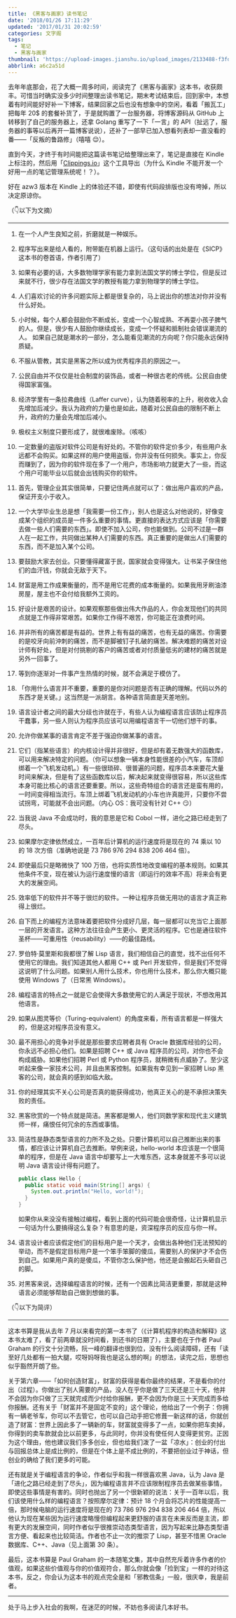 ```yaml
---
title: 《黑客与画家》读书笔记
date: '2018/01/26 17:11:29'
updated: '2017/01/31 20:02:59'
categories: 文字阁
tags:
  - 笔记
  - 黑客与画家
thumbnail: 'https://upload-images.jianshu.io/upload_images/2133488-f3fd180bfc7bbb78.png'
abbrlink: a6c2a51d
---
```


去年年底那会，花了大概一周多时间，阅读完了《黑客与画家》这本书，收获颇丰。可惜当时确实没多少时间整理出读书笔记，期末考试结束后，回到家中，本想着有时间能好好补一下博客，结果回家之后也没有想象中的空闲，看着「搬瓦工」把每年 20$ 的套餐补货了，于是就购置了一台服务器，将博客源码从 GitHub 上转移到了自己的服务器上，还拿 Golang 重写了一下「一言」的 API（扯远了，服务器的事等以后再开一篇博客说说），还补了一部早已加入想看列表却一直没看的番——「反叛的鲁路修」（嘻嘻 😌）。

直到今天，才终于有时间能把这篇读书笔记给整理出来了，笔记是直接在 Kindle 上标注的，然后用「[Clippings.io](https://www.clippings.io/)」这个工具导出（为什么 Kindle 不能开发一个好用一点的笔记管理系统呢！？）。

好在 azw3 版本在 Kindle 上的体验还不错，即使有代码段排版也没有垮掉，所以决定原谅你。

（👇以下为文摘）

---

1. 在一个人产生良知之前，折磨就是一种娱乐。

2. 程序写出来是给人看的，附带能在机器上运行。（这句话的出处是在《SICP》这本书的卷首语，作者引用了）

3. 如果有必要的话，大多数物理学家有能力拿到法国文学的博士学位，但是反过来就不行，很少存在法国文学的教授有能力拿到物理学的博士学位。

4. 人们喜欢讨论的许多问题实际上都是很复杂的，马上说出你的想法对你并没有什么好处。

5. 小时候，每个人都会鼓励你不断成长，变成一个心智成熟、不再耍小孩子脾气的人。但是，很少有人鼓励你继续成长，变成一个怀疑和抵制社会错误潮流的人。
   如果自己就是潮水的一部分，怎么能看见潮流的方向呢？你只能永远保持质疑。

6. 不服从管教，其实是黑客之所以成为优秀程序员的原因之一。

7. 公民自由并不仅仅是社会制度的装饰品，或者一种很古老的传统。公民自由使得国家富强。

8. 经济学里有一条拉弗曲线（Laffer curve），认为随着税率的上升，税收收入会先增加后减少。我认为政府的力量也是如此，随着对公民自由的限制不断上升，政府的力量会先增加后减小。

9. 极权主义制度只要形成了，就很难废除。（咳咳）

10. 一定数量的盗版对软件公司是有好处的。不管你的软件定价多少，有些用户永远都不会购买。如果这样的用户使用盗版，你并没有任何损失。事实上，你反而赚到了，因为你的软件现在多了一个用户，市场影响力就更大了一些，而这个用户可能毕业以后就会出钱购买你的软件。

11. 首先，管理企业其实很简单，只要记住两点就可以了：做出用户喜欢的产品，保证开支小于收入。

12. 一个大学毕业生总是想「我需要一份工作」，别人也是这么对他说的，好像变成某个组织的成员是一件多么重要的事情。更直接的表达方式应该是「你需要去做一些人们需要的东西」。即使不加入公司，你也能做到。公司不过是一群人在一起工作，共同做出某种人们需要的东西。真正重要的是做出人们需要的东西，而不是加入某个公司。

13. 要鼓励大家去创业。只要懂得藏富于民，国家就会变得强大。让书呆子保住他们的血汗钱，你就会无敌于天下。

14. 财富是用工作成果衡量的，而不是用它花费的成本衡量的。如果我用牙刷油漆房屋，屋主也不会付给我额外工资的。

15. 好设计是艰苦的设计。如果观察那些做出伟大作品的人，你会发现他们的共同点就是工作得非常艰苦。如果你工作得不艰苦，你可能正在浪费时间。

16. 并非所有的痛苦都是有益的。世界上有有益的痛苦，也有无益的痛苦。你需要的是咬牙向前沖刺的痛苦，而不是脚被钉子扎破的痛苦。解决难题的痛苦对设计师有好处，但是对付挑剔的客户的痛苦或者对付质量低劣的建材的痛苦就是另外一回事了。

17. 等到你逐渐对一件事产生热情的时候，就不会满足于模仿了。

18. 「你用什么语言并不重要，重要的是你对问题是否有正确的理解。代码以外的东西才是关键。」这当然是一派胡言。各种语言简直是天差地别。

19. 语言设计者之间的最大分歧也许就在于，有些人认为编程语言应该防止程序员干蠢事，另一些人则认为程序员应该可以用编程语言干一切他们想干的事。

20. 允许你做某事的语言肯定不差于强迫你做某事的语言。

21. 它们（指某些语言）的内核设计得并非很好，但是却有着无数强大的函数库，可以用来解决特定的问题。（你可以想象一辆本身性能很差的小汽车，车顶却绑着一个飞机发动机。）有一些很琐碎、很普遍的问题，程序员本来要花大量时间来解决，但是有了这些函数库以后，解决起来就变得很容易，所以这些库本身可能比核心的语言还要重要。所以，这些奇特组合的语言还是蛮有用的，一时间变得相当流行。车顶上绑着飞机发动机的小车也许真能开，只要你不尝试拐弯，可能就不会出问题。（内心 OS：我可没有针对 C++ 😏）

22. 当我说 Java 不会成功时，我的意思是它和 Cobol 一样，进化之路已经走到了尽头。

23. 如果摩尔定律依然成立，一百年后计算机的运行速度将是现在的 74 乘以 10 的 18 次方倍（准确地说是 73 786 976 294 838 206 464 倍）。

24. 即使最后只是略微快了 100 万倍，也将实质性地改变编程的基本规则。如果其他条件不变，现在被认为运行速度慢的语言（即运行的效率不高）将来会有更大的发展空间。

25. 效率低下的软件并不等于很烂的软件。一种让程序员做无用功的语言才真正称得上很烂。

26. 自下而上的编程方法意味着要把软件分成好几层，每一层都可以充当它上面那一层的开发语言。这种方法往往会产生更小、更灵活的程序。它也是通往软件圣杯——可重用性（reusability）——的最佳路线。

27. 罗伯特·莫里斯和我都很了解 Lisp 语言，我们相信自己的直觉，找不出任何不使用它的理由。我们知道其他人都用 C++ 或 Perl 开发软件，但是我们不觉得这说明了什么问题。如果别人用什么技术，你也用什么技术，那么你大概只能使用 Windows 了（日常黑 Windows）。

28. 编程语言的特点之一就是它会使得大多数使用它的人满足于现状，不想改用其他语言。

29. 如果从图灵等价（Turing-equivalent）的角度来看，所有语言都是一样强大的，但是这对程序员没有意义。

30. 最不用担心的竞争对手就是那些要求应聘者具有 Oracle 数据库经验的公司，你永远不必担心他们。如果是招聘 C++ 或 Java 程序员的公司，对你也不会构成威胁。如果他们招聘 Perl 或 Python 程序员，就稍微有点威胁了。至少这听起来像一家技术公司，并且由黑客控制。如果我有幸见到一家招聘 Lisp 黑客的公司，就会真的感到如临大敌。

31. 你的经理其实不关心公司是否真的能获得成功，他真正关心的是不承担决策失败的责任。

32. 黑客欣赏的一个特点就是简洁。黑客都是懒人，他们同数学家和现代主义建筑师一样，痛恨任何冗余的东西或事情。

33. 简洁性是静态类型语言的力所不及之处。只要计算机可以自己推断出来的事情，都应该让计算机自己去推断。举例来说，hello-world 本应该是一个很简单的程序，但是在 Java 语言中却要写上一大堆东西，这本身就差不多可以说明 Java 语言设计得有问题了。

    ```java
    public class Hello {
      public static void main(String[] args) {
        System.out.println("Hello, world!");
      }
    }
    ```

    如果你从来没没有接触过编程，看到上面的代码可能会很奇怪，让计算机显示一句话为什么要搞得这么复杂？有意思的是，资深程序员的反应与你一样。

34. 语言设计者应该假定他们的目标用户是一个天才，会做出各种他们无法预知的举动，而不是假定目标用户是一个笨手笨脚的傻瓜，需要别人的保护才不会伤到自己。如果用户真的是傻瓜，不管你怎么保护他，他还是会搬起石头砸自己的脚。

35. 对黑客来说，选择编程语言的时候，还有一个因素比简洁更重要，那就是这种语言必须能够帮助自己做到想做的事。

（👇以下为简评）

---

这本书算是我从去年 7 月以来看完的第一本书了（《计算机程序的构造和解释》这本书太难了，看了前两章就没时间看，到还书的日期了），主要也在于作者 Paul Graham 的行文十分流畅，阮一峰的翻译也很到位，没有什么阅读障碍，还有「读至好几处都有一拍大腿，哎呀妈呀我也是这么想的啊」的想法，读完之后，思想也似乎豁然开朗了些。

关于第六章——「如何创造财富」，财富的获得是看你最终的结果，不是看你的付出（过程）。你做出了别人需要的产品，没人在乎你是做了三天还是三十天，他并不会因为你只做了三天就完成而少付给你报酬，更不会因为你是三十天完成而多给你报酬。还有关于「财富并不是固定不变的」这个理论，他给出了一个例子：你拥有一辆老爷车，你可以不去管它，也可以自己动手把它修葺一新这样的话，你就创造了财富：世界上因此多了一辆新的车，财富就变得多了一点，如果你把车卖掉，你得到的卖车款就会比以前更多，与此同时，你并没有使任何人变得更贫穷。正因为这个理由，他也建议我们多多创业，但也给我们泼了一盆「凉水」：创业的付出与回报总体上是成比例的，但是在个体上是不成比例的，不要把创业过于神话，但创业的确给了我们更多的可能。

还有就是关于编程语言的争论，作者似乎和我一样很喜欢黑 Java，认为 Java 是「进化之路已经走到了尽头」，因为编程语言并不应该限制程序员去做某些事情，即使这些事情是有害的。同时也抛出了另一个很新颖的说法：关于一百年以后，我们该使用什么样的编程语言？按照摩尔定律：预计 18 个月会将芯片的性能提高一倍，那时候电脑的运行速度将是现在的 73 786 976 294 838 206 464 倍，所以他认为现在某些因为运行速度略慢但编程起来更舒服的语言在未来反而是主流，即有更大的发展空间，同时作者似乎很推崇动态类型语言，因为写起来比静态类型语言方便、看起来也比较简洁。作者也不止一次的推崇了 Lisp，甚至不惜黑 Oracle 数据库、C++、Java（见上面第 30 条）。

最后，这本书算是 Paul Graham 的一本随笔文集，其中自然充斥着许多作者的价值观，如果这些价值观与你的价值观符合，那么你就会像「捡到宝」一样的对待这本书，反之，你会认为这本书的观点完全是和「邪教信条」一般，很庆幸，我是前者。

---

处于马上步入社会的我啊，在迷茫的时候，不妨也多阅读几本好书。
